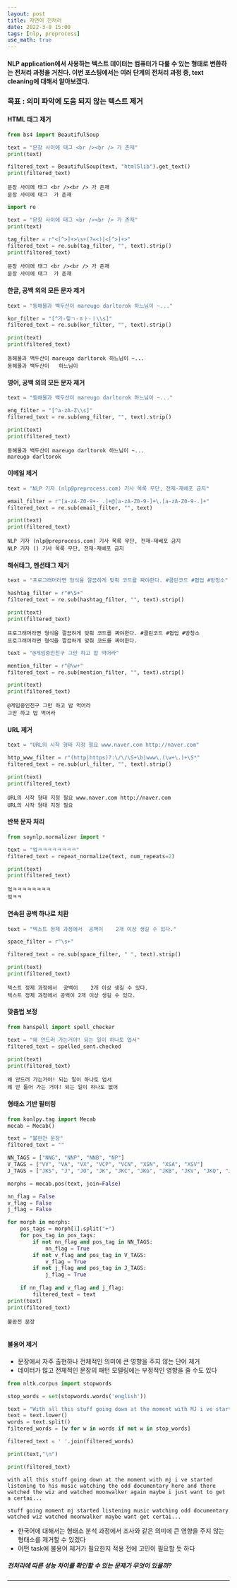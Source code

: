 ```yaml
---
layout: post
title: 자연어 전처리
date: 2022-3-8 15:00
tags: [nlp, preprocess]
use_math: true
--- 
```


#### NLP application에서 사용하는 텍스트 데이터는 컴퓨터가 다룰 수 있는 형태로 변환하는 전처리 과정을 거친다. 이번 포스팅에서는 여러 단계의 전처리 과정 중, text cleaning에 대해서 알아보겠다.

### 목표 : 의미 파악에 도움 되지 않는 텍스트 제거

#### HTML 태그 제거
```python
from bs4 import BeautifulSoup

text = "문장 사이에 태그 <br /><br /> 가 존재"
print(text)

filtered_text = BeautifulSoup(text, "html5lib").get_text()
print(filtered_text)
```
```
문장 사이에 태그 <br /><br /> 가 존재
문장 사이에 태그  가 존재
```
```python
import re

text = "문장 사이에 태그 <br /><br /> 가 존재"
print(text)

tag_filter = r"<[^>]+>\s+(?=<)|<[^>]+>"
filtered_text = re.sub(tag_filter, "", text).strip()
print(filtered_text)
```
```
문장 사이에 태그 <br /><br /> 가 존재
문장 사이에 태그  가 존재
```
#### 한글, 공백 외의 모든 문자 제거
```python
text = "동해물과 백두산이 mareugo darltorok 하느님이 ~..."

kor_filter = "[^가-힣ㄱ-ㅎㅏ-ㅣ\\s]"
filtered_text = re.sub(kor_filter, "", text).strip()

print(text)
print(filtered_text)
```
```
동해물과 백두산이 mareugo darltorok 하느님이 ~...
동해물과 백두산이   하느님이
```
#### 영어, 공백 외의 모든 문자 제거
```python
text = "동해물과 백두산이 mareugo darltorok 하느님이 ~..."

eng_filter = "[^a-zA-Z\\s]"
filtered_text = re.sub(eng_filter, "", text).strip()

print(text)
print(filtered_text)
```
```
동해물과 백두산이 mareugo darltorok 하느님이 ~...
mareugo darltorok
```

#### 이메일 제거
```python
text = "NLP 기자 (nlp@preprocess.com) 기사 목록 무단, 전재-재배포 금지"

email_filter = r"[a-zA-Z0-9+-_.]+@[a-zA-Z0-9-]+\.[a-zA-Z0-9-.]+"
filtered_text = re.sub(email_filter, "", text)

print(text)
print(filtered_text)
```
```
NLP 기자 (nlp@preprocess.com) 기사 목록 무단, 전재-재배포 금지
NLP 기자 () 기사 목록 무단, 전재-재배포 금지
```

#### 해쉬태그, 멘션태그 제거
```python
text = "프로그래머라면 형식을 깔끔하게 맞춰 코드를 짜야한다. #클린코드 #협업 #방청소"

hashtag_filter = r"#\S+"
filtered_text = re.sub(hashtag_filter, "", text).strip()

print(text)
print(filtered_text)
```
```
프로그래머라면 형식을 깔끔하게 맞춰 코드를 짜야한다. #클린코드 #협업 #방청소
프로그래머라면 형식을 깔끔하게 맞춰 코드를 짜야한다.
```

```python
text = "@게임중인친구 그만 하고 밥 먹어라"

mention_filter = r"@\w+"
filtered_text = re.sub(mention_filter, "", text).strip()

print(text)
print(filtered_text)
```
```
@게임중인친구 그만 하고 밥 먹어라
그만 하고 밥 먹어라
```

#### URL 제거
```python
text = "URL의 시작 형태 지정 필요 www.naver.com http://naver.com"

http_www_filter = r"(http|https)?:\/\/\S+\b|www\.(\w+\.)+\S*"
filtered_text = re.sub(url_filter, "", text).strip()

print(text)
print(filtered_text)
```
```
URL의 시작 형태 지정 필요 www.naver.com http://naver.com
URL의 시작 형태 지정 필요
```

#### 반복 문자 처리
```python
from soynlp.normalizer import *

text = "엌ㅋㅋㅋㅋㅋㅋㅋㅋ"
filtered_text = repeat_normalize(text, num_repeats=2)

print(text)
print(filtered_text)
```
```
엌ㅋㅋㅋㅋㅋㅋㅋㅋ
엌ㅋㅋ
```

#### 연속된 공백 하나로 치환
```python
text = "텍스트 정제 과정에서  공백이    2개 이상 생길 수 있다."

space_filter = r"\s+"

filtered_text = re.sub(space_filter, " ", text).strip()

print(text)
print(filtered_text)
```
```
텍스트 정제 과정에서  공백이    2개 이상 생길 수 있다.
텍스트 정제 과정에서 공백이 2개 이상 생길 수 있다.
```

#### 맞춤법 보정
```python
from hanspell import spell_checker

text = "왜 안드러 가는거야! 되는 일이 하나토 업서"
filtered_text = spelled_sent.checked 

print(text)
print(filtered_text)
```
```
왜 안드러 가는거야! 되는 일이 하나토 업서
왜 안 들어 가는 거야! 되는 일이 하나도 없어
```

#### 형태소 기반 필터링
```python
from konlpy.tag import Mecab
mecab = Mecab()

text = "불완전 문장"
filtered_text = ""

NN_TAGS = ["NNG", "NNP", "NNB", "NP"]
V_TAGS = ["VV", "VA", "VX", "VCP", "VCN", "XSN", "XSA", "XSV"]
J_TAGS = ["JKS", "J", "JO", "JK", "JKC", "JKG", "JKB", "JKV", "JKQ", "JX", "JC", "JKI", "JKO", "JKM", "ETM"]

morphs = mecab.pos(text, join=False)

nn_flag = False
v_flag = False
j_flag = False

for morph in morphs:
    pos_tags = morph[1].split("+")
    for pos_tag in pos_tags:
        if not nn_flag and pos_tag in NN_TAGS:
            nn_flag = True
        if not v_flag and pos_tag in V_TAGS:
            v_flag = True
        if not j_flag and pos_tag in J_TAGS:
            j_flag = True
            
    if nn_flag and v_flag and j_flag:
        filtered_text = text
print(text)
print(filtered_text)
```
```
불완전 문장
  
```

#### 불용어 제거
- 문장에서 자주 출현하나 전체적인 의미에 큰 영향을 주지 않는 단어 제거
- 데이터가 많고 전체적인 문장의 패턴 모델링에는 부정적인 영향을 줄 수도 있다

```python
from nltk.corpus import stopwords

stop_words = set(stopwords.words('english'))

text = "With all this stuff going down at the moment with MJ i ve started listening to his music watching the odd documentary here and there watched The Wiz and watched Moonwalker again Maybe i just want to get a certai..."
text = text.lower()
words = text.split()
filtered_words = [w for w in words if not w in stop_words]

filtered_text = ' '.join(filtered_words)

print(text,"\n")

print(filtered_text)
```
```
with all this stuff going down at the moment with mj i ve started listening to his music watching the odd documentary here and there watched the wiz and watched moonwalker again maybe i just want to get a certai... 

stuff going moment mj started listening music watching odd documentary watched wiz watched moonwalker maybe want get certai...
```
- 한국어에 대해서는 형태소 분석 과정에서 조사와 같은 의미에 큰 영향을 주지 않는 형태소를 제거할 수 있겠다
- 어떤 task에 불용어 제거가 필요한지 적용 전에 고민이 필요할 듯 하다

##### 전처리에 따른 성능 차이를 확인할 수 있는 문제가 무엇이 있을까?
-----

[^fn-sample_footnote]: Handy! Now click the return link to go back.
